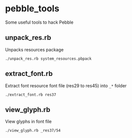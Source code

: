 pebble_tools
============

Some useful tools to hack Pebble

## unpack_res.rb 

Unpacks resources package

```
./unpack_res.rb system_resources.pbpack
```

## extract_font.rb

Extract font resource font file (res29 to res45) into `_*` folder 

```
./extract_font.rb res37
```
## view_glyph.rb

View glyphs in font file

```
./view_glyph.rb _res37/54
```